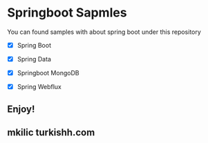 # Springboot Sapmles
You can found samples with about spring boot under this repository

- [x] Spring Boot
- [x] Spring Data
- [x] Springboot MongoDB 
- [x] Spring Webflux



## Enjoy!
## mkilic turkishh.com
